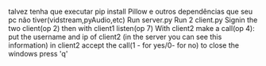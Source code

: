 talvez tenha que executar pip install Pillow e outros dependências que seu pc não tiver(vidstream,pyAudio,etc)
Run server.py
Run 2 client.py
Signin the two client(op 2)
then with client1  listen(op 7) 
With client2 make a call(op 4):
   put the username and ip of client2 (in the server you can see this information)
in client2 accept the call(1 - for yes/0- for no)
to close the windows press 'q'
